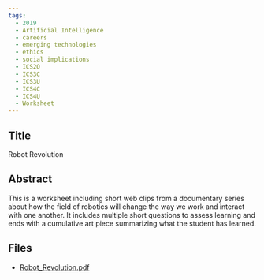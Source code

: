 ```yaml
---
tags:
  - 2019
  - Artificial Intelligence
  - careers
  - emerging technologies
  - ethics
  - social implications
  - ICS2O
  - ICS3C
  - ICS3U
  - ICS4C
  - ICS4U
  - Worksheet
---
```

    
## Title

Robot Revolution

## Abstract

This is a worksheet including short web clips from a documentary series about how the field of robotics will change the way we work and interact with one another. It includes multiple short questions to assess learning and ends with a cumulative art piece summarizing what the student has learned.

## Files

- [Robot_Revolution.pdf](https://www.russellgordon.ca/acse/cemc-cse-resources/resources/2019/Joseph_Indovina/Robot_Revolution.pdf)
